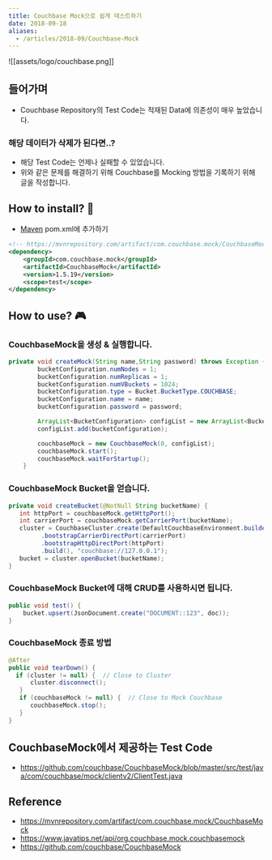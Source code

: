 ```yaml
---
title: Couchbase Mock으로 쉽게 테스트하기
date: 2018-09-18
aliases: 
  - /articles/2018-09/Couchbase-Mock
---
```


![[assets/logo/couchbase.png]]

## 들어가며
- Couchbase Repository의 Test Code는 적재된 Data에 의존성이 매우 높았습니다.

### 해당 데이터가 삭제가 된다면..?
- 해당 Test Code는 언제나 실패할 수 있었습니다.
- 위와 같은 문제를 해결하기 위해 Couchbase를 Mocking 방법을 기록하기 위해 글을 작성합니다.



## How to install? 🧐
- [Maven](https://mvnrepository.com/artifact/com.couchbase.mock/CouchbaseMock) pom.xml에 추가하기

```xml
<!-- https://mvnrepository.com/artifact/com.couchbase.mock/CouchbaseMock -->
<dependency>
    <groupId>com.couchbase.mock</groupId>
    <artifactId>CouchbaseMock</artifactId>
    <version>1.5.19</version>
    <scope>test</scope>
</dependency>
```


## How to use? 🎮
### CouchbaseMock을 생성 & 실행합니다.

```java
private void createMock(String name,String password) throws Exception {
        bucketConfiguration.numNodes = 1;
        bucketConfiguration.numReplicas = 1;
        bucketConfiguration.numVBuckets = 1024;
        bucketConfiguration.type = Bucket.BucketType.COUCHBASE;
        bucketConfiguration.name = name;
        bucketConfiguration.password = password;

        ArrayList<BucketConfiguration> configList = new ArrayList<BucketConfiguration>();
        configList.add(bucketConfiguration);

        couchbaseMock = new CouchbaseMock(0, configList);
        couchbaseMock.start();
        couchbaseMock.waitForStartup();
    }
```

### CouchbaseMock Bucket을 얻습니다.

```java
private void createBucket(@NotNull String bucketName) {
   int httpPort = couchbaseMock.getHttpPort();
   int carrierPort = couchbaseMock.getCarrierPort(bucketName);
   cluster = CouchbaseCluster.create(DefaultCouchbaseEnvironment.builder()
         .bootstrapCarrierDirectPort(carrierPort)
         .bootstrapHttpDirectPort(httpPort)
         .build(), "couchbase://127.0.0.1");
   bucket = cluster.openBucket(bucketName);
}
```


### CouchbaseMock Bucket에 대해 CRUD를 사용하시면 됩니다.
```java
public void test() {
    bucket.upsert(JsonDocument.create("DOCUMENT::123", doc));
}
```

### CouchbaseMock 종료 방법
```java
@After
public void tearDown() {
  if (cluster != null) {  // Close to Cluster
      cluster.disconnect();
   }
   if (couchbaseMock != null) {  // Close to Mock Couchbase
      couchbaseMock.stop();
   }
}
```

## CouchbaseMock에서 제공하는 Test Code
- <https://github.com/couchbase/CouchbaseMock/blob/master/src/test/java/com/couchbase/mock/clientv2/ClientTest.java>


## Reference
- <https://mvnrepository.com/artifact/com.couchbase.mock/CouchbaseMock>
- <https://www.javatips.net/api/org.couchbase.mock.couchbasemock>
- <https://github.com/couchbase/CouchbaseMock>

